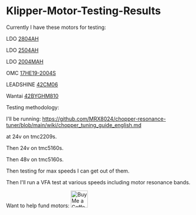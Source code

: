 # Klipper-Motor-Testing-Results
Currently I have these motors for testing:

LDO [2804AH](https://northprint3d.ca/product/ldo-42sth48-2804-2-8a-super-power-stepper-motor/)

LDO [2504AH](https://www.3dlabtech.ca/product/ldo-nema17-motor-ldo-42sth48-2504ah/)

LDO [2004MAH](https://www.3dlabtech.ca/product/ldo-nema17-motor-ldo-42sth48-2004mah/)

OMC [17HE19-2004S](https://www.omc-stepperonline.com/e-series-nema-17-bipolar-55ncm-77-88oz-in-2a-42x48mm-4-wires-w-1m-cable-connector-17he19-2004s)

LEADSHINE [42CM06](https://www.leadshine.com/product-detail/42CM06.html)

Wantai [42BYGHM810](https://archive.fabacademy.org/2017/fablabverket/students/100/web/assignments/week11/3302_0_Datasheet.pdf)

Testing methodology:

I'll be running: https://github.com/MRX8024/chopper-resonance-tuner/blob/main/wiki/chopper_tuning_guide_english.md 

at 24v on tmc2209s.

Then 24v on tmc5160s.

Then 48v on tmc5160s.


Then testing for max speeds I can get out of them.

Then I'll run a VFA test at various speeds including motor resonance bands.

Want to help fund motors:
<a href='https://ko-fi.com/burgo' target='_blank'><img height='46' style='border:0px;height:46px;' src='https://az743702.vo.msecnd.net/cdn/kofi3.png?v=0' border='0' alt='Buy Me a Coffee at ko-fi.com' /></a> 
